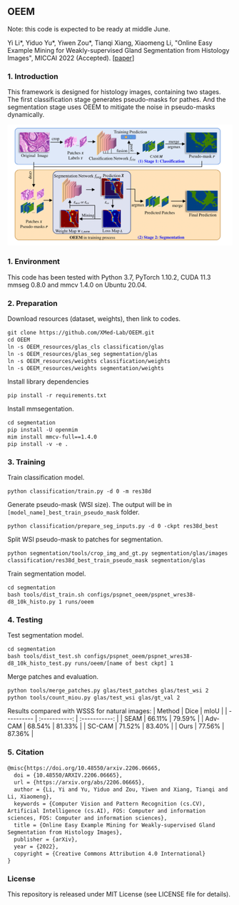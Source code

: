 ## OEEM
Note: this code is expected to be ready at middle June.

Yi Li*, Yiduo Yu*, Yiwen Zou*, Tianqi Xiang, Xiaomeng Li, "Online Easy Example Mining for Weakly-supervised Gland Segmentation from Histology Images", MICCAI 2022 (Accepted). [[paper](https://arxiv.org/abs/2206.06665)]

### 1. Introduction
This framework is designed for histology images, containing two stages. The first classification stage generates pseudo-masks for pathes. And the segmentation stage uses OEEM to mitigate the noise in pseudo-masks dynamically.

![framework visualization](segmentation/demo/oeem_vis.png)

### 1. Environment

This code has been tested with Python 3.7, PyTorch 1.10.2, CUDA 11.3 mmseg 0.8.0 and mmcv 1.4.0 on Ubuntu 20.04.

### 2. Preparation

Download resources (dataset, weights), then link to codes.
```shell
git clone https://github.com/XMed-Lab/OEEM.git
cd OEEM
ln -s OEEM_resources/glas_cls classification/glas
ln -s OEEM_resources/glas_seg segmentation/glas
ln -s OEEM_resources/weights classification/weights
ln -s OEEM_resources/weights segmentation/weights
```

Install library dependencies
```shell
pip install -r requirements.txt
```

Install mmsegentation.
```shell
cd segmentation
pip install -U openmim
mim install mmcv-full==1.4.0
pip install -v -e .
```

### 3. Training

Train classification model.

```shell
python classification/train.py -d 0 -m res38d
```

Generate pseudo-mask (WSI size). The output will be in `[model_name]_best_train_pseudo_mask` folder.

```shell
python classification/prepare_seg_inputs.py -d 0 -ckpt res38d_best
```

Split WSI pseudo-mask to patches for segmentation.

```shell
python segmentation/tools/crop_img_and_gt.py segmentation/glas/images classification/res38d_best_train_pseudo_mask segmentation/glas
```

Train segmentation model.

```shell
cd segmentation
bash tools/dist_train.sh configs/pspnet_oeem/pspnet_wres38-d8_10k_histo.py 1 runs/oeem
```

### 4. Testing

Test segmentation model.

```shell
cd segmentation
bash tools/dist_test.sh configs/pspnet_oeem/pspnet_wres38-d8_10k_histo_test.py runs/oeem/[name of best ckpt] 1
```

Merge patches and evaluation.

```shell
python tools/merge_patches.py glas/test_patches glas/test_wsi 2
python tools/count_miou.py glas/test_wsi glas/gt_val 2
```

Results compared with WSSS for natural images:
| Method  | Dice   |  mIoU  |
| ---------- | :-----------:  | :-----------: |
| SEAM | 66.11%   | 79.59%     |
| Adv-CAM | 68.54%   | 81.33%     |
| SC-CAM | 71.52%   | 83.40%     |
| Ours | 77.56%   | 87.36%     |

### 5. Citation

```
@misc{https://doi.org/10.48550/arxiv.2206.06665,
  doi = {10.48550/ARXIV.2206.06665},
  url = {https://arxiv.org/abs/2206.06665},
  author = {Li, Yi and Yu, Yiduo and Zou, Yiwen and Xiang, Tianqi and Li, Xiaomeng},
  keywords = {Computer Vision and Pattern Recognition (cs.CV), Artificial Intelligence (cs.AI), FOS: Computer and information sciences, FOS: Computer and information sciences},
  title = {Online Easy Example Mining for Weakly-supervised Gland Segmentation from Histology Images},
  publisher = {arXiv},
  year = {2022},
  copyright = {Creative Commons Attribution 4.0 International}
}
```

### License

This repository is released under MIT License (see LICENSE file for details).
